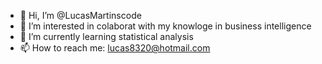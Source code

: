 - 👋 Hi, I’m @LucasMartinscode
- 👀 I’m interested in colaborat with my knowloge in business intelligence
- 🌱 I’m currently learning statistical analysis
- 📫 How to reach me: lucas8320@hotmail.com

<!---
LucasMartinscode/LucasMartinscode is a ✨ special ✨ repository because its `README.md` (this file) appears on your GitHub profile.
You can click the Preview link to take a look at your changes.
--->
